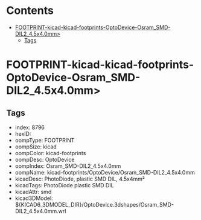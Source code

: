 



Contents
========

* [FOOTPRINT-kicad-kicad-footprints-OptoDevice-Osram_SMD-DIL2_4.5x4.0mm>](#footprint-kicad-kicad-footprints-optodevice-osram_smd-dil2_45x40mm)
	* [Tags](#tags)

# FOOTPRINT-kicad-kicad-footprints-OptoDevice-Osram_SMD-DIL2_4.5x4.0mm>

## Tags

- index: 8796
- hexID: 
- oompType: FOOTPRINT
- oompSize: kicad
- oompColor: kicad-footprints
- oompDesc: OptoDevice
- oompIndex: Osram_SMD-DIL2_4.5x4.0mm
- oompName: kicad-footprints/OptoDevice/Osram_SMD-DIL2_4.5x4.0mm
- kicadDesc: PhotoDiode, plastic SMD DIL, 4.5x4mm²
- kicadTags: PhotoDiode plastic SMD DIL
- kicadAttr: smd
- kicad3DModel: ${KICAD6_3DMODEL_DIR}/OptoDevice.3dshapes/Osram_SMD-DIL2_4.5x4.0mm.wrl
